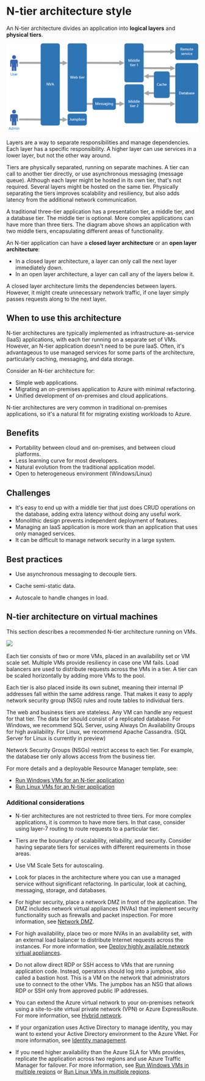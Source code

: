 # N-tier architecture style

An N-tier architecture divides an application into **logical layers** and **physical tiers**. 

![](./images/n-tier-logical.png)

Layers are a way to separate responsibilities and manage dependencies. Each layer has a specific responsibility. A higher layer can use services in a lower layer, but not the other way around. 

Tiers are physically separated, running on separate machines. A tier can call to another tier directly, or use asynchronous messaging (message queue). Although each layer might be hosted in its own tier, that's not required. Several layers might be hosted on the same tier. Physically separating the tiers improves scalability and resiliency, but also adds latency from the additional network communication. 

A traditional three-tier application has a presentation tier, a middle tier, and a database tier. The middle tier is optional. More complex applications can have more than three tiers. The diagram above shows an application with two middle tiers, encapsulating different areas of functionality. 

An N-tier application can have a **closed layer architecture** or an **open layer architecture**:

- In a closed layer architecture, a layer can only call the next layer immediately down. 
- In an open layer architecture, a layer can call any of the layers below it. 

A closed layer architecture limits the dependencies between layers. However, it might create unnecessary network traffic, if one layer simply passes requests along to the next layer. 

## When to use this architecture

N-tier architectures are typically implemented as infrastructure-as-service (IaaS) applications, with each tier running on a separate set of VMs. However, an N-tier application doesn't need to be pure IaaS. Often, it's advantageous to use managed services for some parts of the architecture, particularly caching, messaging, and data storage.

Consider an N-tier architecture for:

- Simple web applications. 
- Migrating an on-premises application to Azure with minimal refactoring.
- Unified development of on-premises and cloud applications.

N-tier architectures are very common in traditional on-premises applications, so it's a natural fit for migrating existing workloads to Azure.

## Benefits

- Portability between cloud and on-premises, and between cloud platforms.
- Less learning curve for most developers.
- Natural evolution from the traditional application model.
- Open to heterogeneous environment (Windows/Linux)

## Challenges

- It's easy to end up with a middle tier that just does CRUD operations on the database, adding extra latency without doing any useful work. 
- Monolithic design prevents independent deployment of features.
- Managing an IaaS application is more work than an application that uses only managed services. 
- It can be difficult to manage network security in a large system.

## Best practices

- Use asynchronous messaging to decouple tiers.

- Cache semi-static data.

- Autoscale to handle changes in load.

## N-tier architecture on virtual machines

This section describes a recommended N-tier architecture running on VMs. 

![](./images/n-tier-physical.png)

Each tier consists of two or more VMs, placed in an availability set or VM scale set. Multiple VMs provide resiliency in case one VM fails. Load balancers are used to distribute requests across the VMs in a tier. A tier can be scaled horizontally by adding more VMs to the pool. 

Each tier is also placed inside its own subnet, meaning their internal IP addresses fall within the same address range. That makes it easy to apply network security group (NSG) rules and route tables to individual tiers.

The web and business tiers are stateless. Any VM can handle any request for that tier. The data tier should consist of a replicated database. For Windows, we recommend SQL Server, using Always On Availability Groups for high availability. For Linux, we recommend Apache Cassandra. (SQL Server for Linux is currently in preview) 

Network Security Groups (NSGs) restrict access to each tier. For example, the database tier only allows access from the business tier.

For more details and a deployable Resource Manager template, see:

- [Run Windows VMs for an N-tier application][n-tier-windows]
- [Run Linux VMs for an N-tier application][n-tier-linux]

### Additional considerations

- N-tier architectures are not restricted to three tiers. For more complex applications, it is common to have more tiers. In that case, consider using layer-7 routing to route requests to a particular tier.

- Tiers are the boundary of scalability, reliability, and security. Consider having separate tiers for services with different requirements in those areas.

- Use VM Scale Sets for autoscaling.

- Look for places in the architecture where you can use a managed service without significant refactoring. In particular, look at caching, messaging, storage, and databases. 

- For higher security, place a network DMZ in front of the application. The DMZ includes network virtual appliances (NVAs) that implement security functionality such as firewalls and packet inspection. For more information, see [Network DMZ][dmz].

- For high availability, place two or more NVAs in an availability set, with an external load balancer to distribute Internet requests across the instances. For more information, see [Deploy highly available network virtual appliances][ha-nva].

- Do not allow direct RDP or SSH access to VMs that are running application code. Instead, operators should log into a jumpbox, also called a bastion host. This is a  VM on the network that administrators use to connect to the other VMs. The jumpbox has an NSG that allows RDP or SSH only from approved public IP addresses.

- You can extend the Azure virtual network to your on-premises network using a site-to-site virtual private network (VPN) or Azure ExpressRoute. For more information, see [Hybrid network][hybrid-network].

- If your organization uses Active Directory to manage identity, you may want to extend your Active Directory environment to the Azure VNet. For more information, see [Identity management][identity].

- If you need higher availability than the Azure SLA for VMs provides, replicate the application across two regions and use Azure Traffic Manager for failover. For more information, see [Run Windows VMs in multiple regions][multiregion-windows] or [Run Linux VMs in multiple regions][multiregion-linux].

[dmz]: ../../reference-architectures/dmz/index.md
[ha-nva]: ../../reference-architectures/dmz/nva-ha.md
[hybrid-network]: ../../reference-architectures/hybrid-networking/index.md
[identity]: ../../reference-architectures/identity/index.md
[multiregion-linux]: ../../reference-architectures/virtual-machines-linux/multi-region-application.md
[multiregion-windows]: ../../reference-architectures/virtual-machines-windows/multi-region-application.md
[n-tier-linux]: ../../reference-architectures/virtual-machines-linux/n-tier
[n-tier-windows]: ../../reference-architectures/virtual-machines-windows/n-tier